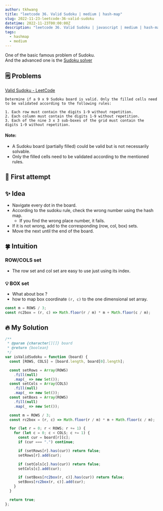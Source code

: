 ```yaml
---
author: tkhwang
title: "leetcode 36. Valid Sudoku | medium | hash-map"
slug: 2022-11-23-leetcode-36-valid-sudoku
datetime: 2022-11-23T00:00:00Z
description: "leetcode 36. Valid Sudoku | javascript | medium | hash-map"
tags:
  - hashmap
  - medium
---
```


One of the basic famous problem of Sudoku. <br />
And the advanced one is the [Sudoku solver](https://tkhwang.me/2022-10-12-leetcode-0037-sudoku-solver/)

## 🗒️ Problems

[Valid Sudoku - LeetCode](https://leetcode.com/problems/valid-sudoku/)

```
Determine if a 9 x 9 Sudoku board is valid. Only the filled cells need to be validated according to the following rules:

1. Each row must contain the digits 1-9 without repetition.
2. Each column must contain the digits 1-9 without repetition.
3. Each of the nine 3 x 3 sub-boxes of the grid must contain the digits 1-9 without repetition.
```

#### Note:

- A Sudoku board (partially filled) could be valid but is not necessarily solvable.
- Only the filled cells need to be validated according to the mentioned rules.

## 🤔 First attempt

## ✨ Idea

- Navigate every dot in the board.
- According to the sudoku rule, check the wrong number using the hash map.
  - If you find the wrong place number, it fails.
- If it is not wrong, add to the corresponding (row, col, box) sets.
- Move the next until the end of the board.

## 🍀 Intuition

### ROW/COLS set

- The row set and col set are easy to use just using its index.

### 💡 BOX set

- What about box ?
- how to map box coordinate `(r, c)` to the one dimensional set array.

```javascript
const m = ROWS / 3;
const rc2box = (r, c) => Math.floor(r / m) * m + Math.floor(c / m);
```

## 🔥 My Solution

```javascript
/**
 * @param {character[][]} board
 * @return {boolean}
 */
var isValidSudoku = function (board) {
  const [ROWS, COLS] = [board.length, board[0].length];

  const setRows = Array(ROWS)
    .fill(null)
    .map(_ => new Set());
  const setCols = Array(COLS)
    .fill(null)
    .map(_ => new Set());
  const setBoxs = Array(ROWS)
    .fill(null)
    .map(_ => new Set());

  const m = ROWS / 3;
  const rc2box = (r, c) => Math.floor(r / m) * m + Math.floor(c / m);

  for (let r = 0; r < ROWS; r += 1) {
    for (let c = 0; c < COLS; c += 1) {
      const cur = board[r][c];
      if (cur === ".") continue;

      if (setRows[r].has(cur)) return false;
      setRows[r].add(cur);

      if (setCols[c].has(cur)) return false;
      setCols[c].add(cur);

      if (setBoxs[rc2box(r, c)].has(cur)) return false;
      setBoxs[rc2box(r, c)].add(cur);
    }
  }

  return true;
};
```
